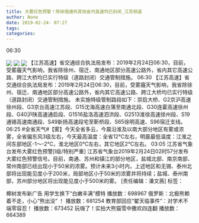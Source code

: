 ```yaml
---
title: 大雾红色预警！除徐宿通外其他省内高速均已封闭_江苏频道
author: None
date: 2019-02-24- 07:27
tags: 
categories: 
---
```

06:30
<!-- more -->
                
<img align="center" border="0" src="http://p3.ifengimg.com/a/2019_09/21575398f1f4fd5_size64_w435_h518.jpg" />
                
<img align="center" border="0" src="http://p3.ifengimg.com/a/2019_09/794d9a2e7e6fe76_size81_w690_h1002.jpg" />
            
<img align="center" border="0" src="http://p2.ifengimg.com/a/2016/0810/204c433878d5cf9size1_w16_h16.png" />
【江苏高速】省交通综合执法局发布：2019年2月24日06:30，目前，受雾霾天气影响，我省除徐州、宿迁、南通地区部分高速公路外，省内其它高速公路、跨江大桥均已实行特级（道路封闭）交通管制措施。
06:30
【江苏高速】省交通综合执法局发布：2019年2月24日06:30，目前，受雾霾天气影响，我省除徐州、宿迁、南通地区部分高速公路外，省内其它高速公路、跨江大桥均已实行特级（道路封闭）交通管制措施。
未实施特级管制路段如下：崇启大桥、G2京沪高速徐州段、G3京台高速江苏段、G15沈海高速白蒲至南通北段、G30连霍高速徐州段、G40沪陕高速通启段、G1516盐洛高速泗洪段、G2513淮徐高速徐州段、S19通锡高速南通段、S49新扬高速段宅至靳桥段、S65徐明高速、S96宿迁支线。
06:25
#全省天气#【雾】今天全省多云，今晨沿淮及以南大部分地区有雾或浓雾，全省偏东风3级左右，今天最高温度：全省12℃左右，明晨最低温度：江淮之间东部地区-1～-2℃，淮北地区0℃左右，其它地区2℃左右。
03:05
江苏省气象台发布大雾红色预警[Ⅰ级/特别严重]
江苏省气象台2019年2月24日02时57分发布大雾红色预警信号。目前，南通、苏州和镇江的部分地区，盐城北部、南京南部、常州南部已经出现小于50米的浓雾。预计未来3小时内，上述地区和无锡、泰州北部将出现能见度小于200米，局部地区小于50米的浓雾并将持续；盐城、泰州南部，苏州部分地区将出现能见度小于500米的雾。
[责任编辑：潘文茜]
标签：
 
 
             
椰树发布新广告 用学生换下“白嫩丰满”模特
播放数：698967
俄罗斯：北极熊赖着不走，小心“熊出没” ！
播放数：681254
教育部回应“翟天临事件”：对学术不端零容忍！
播放数：673452
玩嗨了！实拍大熊猫雪中撒欢四连翻
播放数：664389

